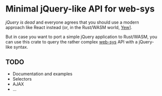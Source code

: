 # Minimal jQuery-like API for web-sys

_jQuery is dead_ and everyone agrees that you should use a modern
approach like React instead (or, in the Rust/WASM world,
[Yew](https://crates.io/yew)].

But in case you want to port a simple jQuery application to Rust/WASM,
you can use this crate to query the rather complex
[web-sys](https://crates.io/web-sys) API with a jQuery-like syntax.

## TODO

- Documentation and examples
- Selectors
- AJAX
- ...
